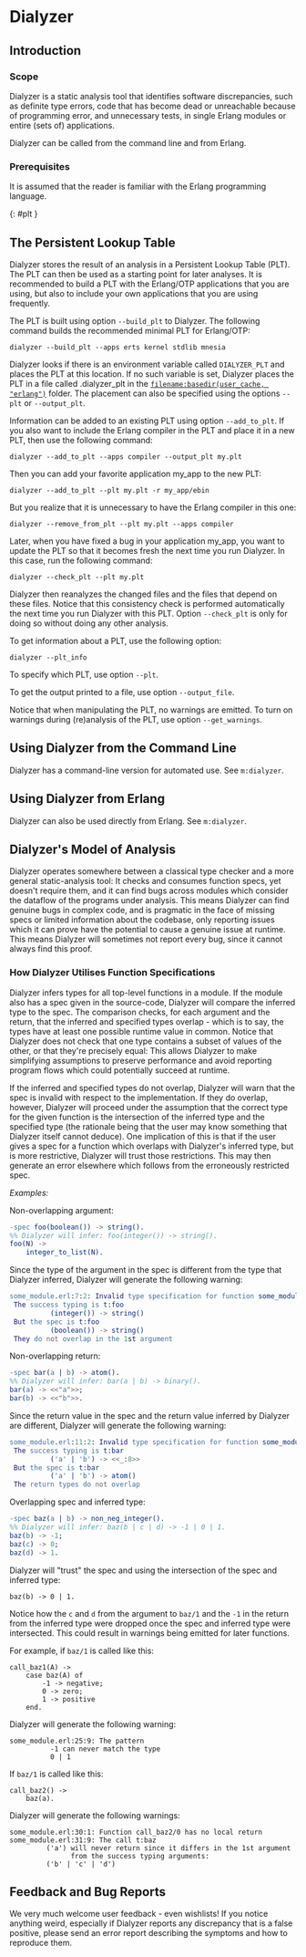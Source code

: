 <!--
%CopyrightBegin%

Copyright Ericsson AB 2023-2024. All Rights Reserved.

Licensed under the Apache License, Version 2.0 (the "License");
you may not use this file except in compliance with the License.
You may obtain a copy of the License at

    http://www.apache.org/licenses/LICENSE-2.0

Unless required by applicable law or agreed to in writing, software
distributed under the License is distributed on an "AS IS" BASIS,
WITHOUT WARRANTIES OR CONDITIONS OF ANY KIND, either express or implied.
See the License for the specific language governing permissions and
limitations under the License.

%CopyrightEnd%
-->
# Dialyzer

## Introduction

### Scope

Dialyzer is a static analysis tool that identifies software discrepancies, such
as definite type errors, code that has become dead or unreachable because of
programming error, and unnecessary tests, in single Erlang modules or entire
(sets of) applications.

Dialyzer can be called from the command line and from Erlang.

### Prerequisites

It is assumed that the reader is familiar with the Erlang programming language.

[](){: #plt }

## The Persistent Lookup Table

Dialyzer stores the result of an analysis in a Persistent Lookup Table (PLT).
The PLT can then be used as a starting point for later analyses. It is
recommended to build a PLT with the Erlang/OTP applications that you are using,
but also to include your own applications that you are using frequently.

The PLT is built using option `--build_plt` to Dialyzer. The following command
builds the recommended minimal PLT for Erlang/OTP:

```text
dialyzer --build_plt --apps erts kernel stdlib mnesia
```

Dialyzer looks if there is an environment variable called `DIALYZER_PLT` and
places the PLT at this location. If no such variable is set, Dialyzer places the
PLT in a file called .dialyzer_plt in the
[`filename:basedir(user_cache, "erlang")`](`m:filename#user_cache`) folder. The
placement can also be specified using the options `--plt` or `--output_plt`.

Information can be added to an existing PLT using option `--add_to_plt`. If you
also want to include the Erlang compiler in the PLT and place it in a new PLT,
then use the following command:

```text
dialyzer --add_to_plt --apps compiler --output_plt my.plt
```

Then you can add your favorite application my_app to the new PLT:

```text
dialyzer --add_to_plt --plt my.plt -r my_app/ebin
```

But you realize that it is unnecessary to have the Erlang compiler in this one:

```text
dialyzer --remove_from_plt --plt my.plt --apps compiler
```

Later, when you have fixed a bug in your application my_app, you want to update
the PLT so that it becomes fresh the next time you run Dialyzer. In this case,
run the following command:

```text
dialyzer --check_plt --plt my.plt
```

Dialyzer then reanalyzes the changed files and the files that depend on these
files. Notice that this consistency check is performed automatically the next
time you run Dialyzer with this PLT. Option `--check_plt` is only for doing so
without doing any other analysis.

To get information about a PLT, use the following option:

```text
dialyzer --plt_info
```

To specify which PLT, use option `--plt`.

To get the output printed to a file, use option `--output_file`.

Notice that when manipulating the PLT, no warnings are emitted. To turn on
warnings during (re)analysis of the PLT, use option `--get_warnings`.

## Using Dialyzer from the Command Line

Dialyzer has a command-line version for automated use. See `m:dialyzer`.

## Using Dialyzer from Erlang

Dialyzer can also be used directly from Erlang. See `m:dialyzer`.

## Dialyzer's Model of Analysis

Dialyzer operates somewhere between a classical type checker and a more general
static-analysis tool: It checks and consumes function specs, yet doesn't require
them, and it can find bugs across modules which consider the dataflow of the
programs under analysis. This means Dialyzer can find genuine bugs in complex
code, and is pragmatic in the face of missing specs or limited information about
the codebase, only reporting issues which it can prove have the potential to
cause a genuine issue at runtime. This means Dialyzer will sometimes not report
every bug, since it cannot always find this proof.

### How Dialyzer Utilises Function Specifications

Dialyzer infers types for all top-level functions in a module. If the module
also has a spec given in the source-code, Dialyzer will compare the inferred
type to the spec. The comparison checks, for each argument and the return, that
the inferred and specified types overlap - which is to say, the types have at
least one possible runtime value in common. Notice that Dialyzer does not check
that one type contains a subset of values of the other, or that they're
precisely equal: This allows Dialyzer to make simplifying assumptions to
preserve performance and avoid reporting program flows which could potentially
succeed at runtime.

If the inferred and specified types do not overlap, Dialyzer will warn that the
spec is invalid with respect to the implementation. If they do overlap, however,
Dialyzer will proceed under the assumption that the correct type for the given
function is the intersection of the inferred type and the specified type (the
rationale being that the user may know something that Dialyzer itself cannot
deduce). One implication of this is that if the user gives a spec for a function
which overlaps with Dialyzer's inferred type, but is more restrictive, Dialyzer
will trust those restrictions. This may then generate an error elsewhere which
follows from the erroneously restricted spec.

_Examples:_

Non-overlapping argument:

```erlang
-spec foo(boolean()) -> string().
%% Dialyzer will infer: foo(integer()) -> string().
foo(N) ->
    integer_to_list(N).
```

Since the type of the argument in the spec is different from the type that
Dialyzer inferred, Dialyzer will generate the following warning:

```erlang
some_module.erl:7:2: Invalid type specification for function some_module:foo/1.
 The success typing is t:foo
          (integer()) -> string()
 But the spec is t:foo
          (boolean()) -> string()
 They do not overlap in the 1st argument
```

Non-overlapping return:

```erlang
-spec bar(a | b) -> atom().
%% Dialyzer will infer: bar(a | b) -> binary().
bar(a) -> <<"a">>;
bar(b) -> <<"b">>.
```

Since the return value in the spec and the return value inferred by Dialyzer are
different, Dialyzer will generate the following warning:

```erlang
some_module.erl:11:2: Invalid type specification for function some_module:bar/1.
 The success typing is t:bar
          ('a' | 'b') -> <<_:8>>
 But the spec is t:bar
          ('a' | 'b') -> atom()
 The return types do not overlap
```

Overlapping spec and inferred type:

```erlang
-spec baz(a | b) -> non_neg_integer().
%% Dialyzer will infer: baz(b | c | d) -> -1 | 0 | 1.
baz(b) -> -1;
baz(c) -> 0;
baz(d) -> 1.
```

Dialyzer will "trust" the spec and using the intersection of the spec and
inferred type:

```text
baz(b) -> 0 | 1.
```

Notice how the `c` and `d` from the argument to `baz/1` and the `-1` in the
return from the inferred type were dropped once the spec and inferred type were
intersected. This could result in warnings being emitted for later functions.

For example, if `baz/1` is called like this:

```text
call_baz1(A) ->
    case baz(A) of
        -1 -> negative;
        0 -> zero;
        1 -> positive
    end.
```

Dialyzer will generate the following warning:

```text
some_module.erl:25:9: The pattern
          -1 can never match the type
          0 | 1
```

If `baz/1` is called like this:

```text
call_baz2() ->
    baz(a).
```

Dialyzer will generate the following warnings:

```text
some_module.erl:30:1: Function call_baz2/0 has no local return
some_module.erl:31:9: The call t:baz
         ('a') will never return since it differs in the 1st argument
               from the success typing arguments:
         ('b' | 'c' | 'd')
```

## Feedback and Bug Reports

We very much welcome user feedback - even wishlists\! If you notice anything
weird, especially if Dialyzer reports any discrepancy that is a false positive,
please send an error report describing the symptoms and how to reproduce them.
